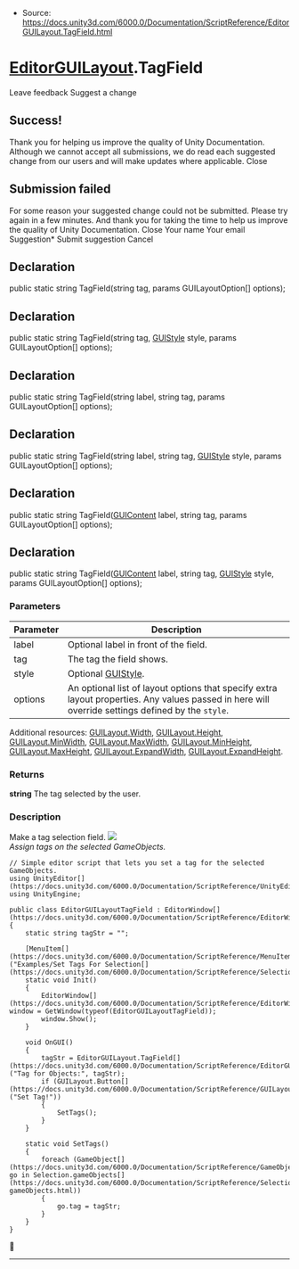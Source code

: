 * Source: https://docs.unity3d.com/6000.0/Documentation/ScriptReference/EditorGUILayout.TagField.html

#  [EditorGUILayout](https://docs.unity3d.com/6000.0/Documentation/ScriptReference/EditorGUILayout.html).TagField
Leave feedback
Suggest a change
## Success!
Thank you for helping us improve the quality of Unity Documentation. Although we cannot accept all submissions, we do read each suggested change from our users and will make updates where applicable.
Close
## Submission failed
For some reason your suggested change could not be submitted. Please <a>try again</a> in a few minutes. And thank you for taking the time to help us improve the quality of Unity Documentation.
Close
Your name Your email Suggestion* Submit suggestion
Cancel
## Declaration
public static string TagField(string tag, params GUILayoutOption[] options); 
## Declaration
public static string TagField(string tag, [GUIStyle](https://docs.unity3d.com/6000.0/Documentation/ScriptReference/GUIStyle.html) style, params GUILayoutOption[] options); 
## Declaration
public static string TagField(string label, string tag, params GUILayoutOption[] options); 
## Declaration
public static string TagField(string label, string tag, [GUIStyle](https://docs.unity3d.com/6000.0/Documentation/ScriptReference/GUIStyle.html) style, params GUILayoutOption[] options); 
## Declaration
public static string TagField([GUIContent](https://docs.unity3d.com/6000.0/Documentation/ScriptReference/GUIContent.html) label, string tag, params GUILayoutOption[] options); 
## Declaration
public static string TagField([GUIContent](https://docs.unity3d.com/6000.0/Documentation/ScriptReference/GUIContent.html) label, string tag, [GUIStyle](https://docs.unity3d.com/6000.0/Documentation/ScriptReference/GUIStyle.html) style, params GUILayoutOption[] options); 
### Parameters
Parameter | Description  
---|---  
label | Optional label in front of the field.  
tag | The tag the field shows.  
style | Optional [GUIStyle](https://docs.unity3d.com/6000.0/Documentation/ScriptReference/GUIStyle.html).  
options | An optional list of layout options that specify extra layout properties. Any values passed in here will override settings defined by the `style`.  
Additional resources: [GUILayout.Width](https://docs.unity3d.com/6000.0/Documentation/ScriptReference/GUILayout.Width.html), [GUILayout.Height](https://docs.unity3d.com/6000.0/Documentation/ScriptReference/GUILayout.Height.html), [GUILayout.MinWidth](https://docs.unity3d.com/6000.0/Documentation/ScriptReference/GUILayout.MinWidth.html), [GUILayout.MaxWidth](https://docs.unity3d.com/6000.0/Documentation/ScriptReference/GUILayout.MaxWidth.html), [GUILayout.MinHeight](https://docs.unity3d.com/6000.0/Documentation/ScriptReference/GUILayout.MinHeight.html), [GUILayout.MaxHeight](https://docs.unity3d.com/6000.0/Documentation/ScriptReference/GUILayout.MaxHeight.html), [GUILayout.ExpandWidth](https://docs.unity3d.com/6000.0/Documentation/ScriptReference/GUILayout.ExpandWidth.html), [GUILayout.ExpandHeight](https://docs.unity3d.com/6000.0/Documentation/ScriptReference/GUILayout.ExpandHeight.html).  
### Returns
**string** The tag selected by the user. 
### Description
Make a tag selection field.
![](https://docs.unity3d.com/6000.0/Documentation/StaticFiles/ScriptRefImages/EditorGUILayoutTagField.png)   
_Assign tags on the selected GameObjects._
```
// Simple editor script that lets you set a tag for the selected GameObjects.
using UnityEditor[](https://docs.unity3d.com/6000.0/Documentation/ScriptReference/UnityEditor.html);
using UnityEngine;  
  
public class EditorGUILayoutTagField : EditorWindow[](https://docs.unity3d.com/6000.0/Documentation/ScriptReference/EditorWindow.html)
{
    static string tagStr = "";  
  
    [MenuItem[](https://docs.unity3d.com/6000.0/Documentation/ScriptReference/MenuItem.html)("Examples/Set Tags For Selection[](https://docs.unity3d.com/6000.0/Documentation/ScriptReference/Selection.html)")]
    static void Init()
    {
        EditorWindow[](https://docs.unity3d.com/6000.0/Documentation/ScriptReference/EditorWindow.html) window = GetWindow(typeof(EditorGUILayoutTagField));
        window.Show();
    }  
  
    void OnGUI()
    {
        tagStr = EditorGUILayout.TagField[](https://docs.unity3d.com/6000.0/Documentation/ScriptReference/EditorGUILayout.TagField.html)("Tag for Objects:", tagStr);
        if (GUILayout.Button[](https://docs.unity3d.com/6000.0/Documentation/ScriptReference/GUILayout.Button.html)("Set Tag!"))
        {
            SetTags();
        }
    }  
  
    static void SetTags()
    {
        foreach (GameObject[](https://docs.unity3d.com/6000.0/Documentation/ScriptReference/GameObject.html) go in Selection.gameObjects[](https://docs.unity3d.com/6000.0/Documentation/ScriptReference/Selection-gameObjects.html))
        {
            go.tag = tagStr;
        }
    }
}

```

* * *
